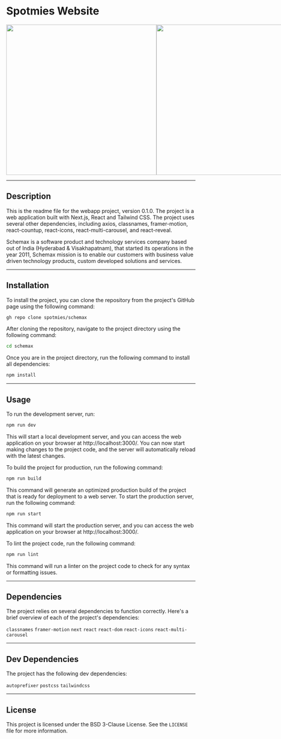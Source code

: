 # Spotmies Website
<div style="display:flex" align="center">
<img src="https://user-images.githubusercontent.com/90003260/237043444-d1fc8ea3-cb9f-42e8-96fe-b87b106e44ce.jpeg" width="400" height="400">
<img src="https://user-images.githubusercontent.com/90003260/237042909-a77db967-9a27-4de8-9548-d350e0e96a73.jpeg" width="400" height="400">
<img src="https://user-images.githubusercontent.com/90003260/236408112-b75a790b-5973-42a5-94df-79247e92a77a.jpeg" width="400" height="400">
<img src="https://user-images.githubusercontent.com/90003260/237043223-11afe260-62ca-43cc-abae-7dada6ae89d0.jpeg" width="400" height="400">
</div>


---

## Description
This is the readme file for the webapp project, version 0.1.0. The project is a web application built with Next.js, React and Tailwind CSS. The project uses several other dependencies, including axios, classnames, framer-motion, react-countup, react-icons, react-multi-carousel, and react-reveal.  

Schemax is a software product and technology services company based out of India (Hyderabad & Visakhapatnam), that started its operations in the year 2011, Schemax mission is to enable our customers with business value driven technology products, custom developed solutions and services.

---

## Installation
To install the project, you can clone the repository from the project's GitHub page using the following command:
```bash
gh repo clone spotmies/schemax
```
After cloning the repository, navigate to the project directory using the following command:
```bash
cd schemax
```

Once you are in the project directory, run the following command to install all dependencies: 
```bash
npm install
```

---

## Usage
To run the development server, run:
```bash
npm run dev
```

This will start a local development server, and you can access the web application on your browser at http://localhost:3000/. You can now start making changes to the project code, and the server will automatically reload with the latest changes.

To build the project for production, run the following command:

```bash
npm run build
```

This command will generate an optimized production build of the project that is ready for deployment to a web server.
To start the production server, run the following command:

```bash
npm run start
```
This command will start the production server, and you can access the web application on your browser at http://localhost:3000/.

To lint the project code, run the following command:
```bash
npm run lint
```
This command will run a linter on the project code to check for any syntax or formatting issues.

---

## Dependencies

The project relies on several dependencies to function correctly. Here's a brief overview of each of the project's dependencies:

`classnames`
`framer-motion`
`next`
`react`
`react-dom`
`react-icons`
`react-multi-carousel`

---

## Dev Dependencies
The project has the following dev dependencies:

`autoprefixer`
`postcss`
`tailwindcss`

---

## License

This project is licensed under the BSD 3-Clause License. See the `LICENSE` file for more information.



